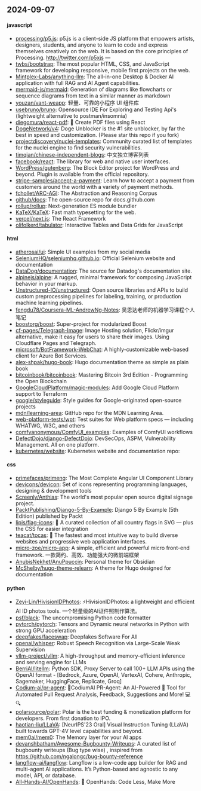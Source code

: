 ## 2024-09-07

#### javascript
* [processing/p5.js](https://github.com/processing/p5.js): p5.js is a client-side JS platform that empowers artists, designers, students, and anyone to learn to code and express themselves creatively on the web. It is based on the core principles of Processing. http://twitter.com/p5xjs —
* [twbs/bootstrap](https://github.com/twbs/bootstrap): The most popular HTML, CSS, and JavaScript framework for developing responsive, mobile first projects on the web.
* [Mintplex-Labs/anything-llm](https://github.com/Mintplex-Labs/anything-llm): The all-in-one Desktop & Docker AI application with full RAG and AI Agent capabilities.
* [mermaid-js/mermaid](https://github.com/mermaid-js/mermaid): Generation of diagrams like flowcharts or sequence diagrams from text in a similar manner as markdown
* [youzan/vant-weapp](https://github.com/youzan/vant-weapp): 轻量、可靠的小程序 UI 组件库
* [usebruno/bruno](https://github.com/usebruno/bruno): Opensource IDE For Exploring and Testing Api's (lightweight alternative to postman/insomnia)
* [diegomura/react-pdf](https://github.com/diegomura/react-pdf): 📄 Create PDF files using React
* [DogeNetwork/v4](https://github.com/DogeNetwork/v4): Doge Unblocker is the #1 site unblocker, by far the best in speed and customization. (Please star this repo if you fork)
* [projectdiscovery/nuclei-templates](https://github.com/projectdiscovery/nuclei-templates): Community curated list of templates for the nuclei engine to find security vulnerabilities.
* [timqian/chinese-independent-blogs](https://github.com/timqian/chinese-independent-blogs): 中文独立博客列表
* [facebook/react](https://github.com/facebook/react): The library for web and native user interfaces.
* [WordPress/gutenberg](https://github.com/WordPress/gutenberg): The Block Editor project for WordPress and beyond. Plugin is available from the official repository.
* [stripe-samples/accept-a-payment](https://github.com/stripe-samples/accept-a-payment): Learn how to accept a payment from customers around the world with a variety of payment methods.
* [fchollet/ARC-AGI](https://github.com/fchollet/ARC-AGI): The Abstraction and Reasoning Corpus
* [github/docs](https://github.com/github/docs): The open-source repo for docs.github.com
* [rollup/rollup](https://github.com/rollup/rollup): Next-generation ES module bundler
* [KaTeX/KaTeX](https://github.com/KaTeX/KaTeX): Fast math typesetting for the web.
* [vercel/next.js](https://github.com/vercel/next.js): The React Framework
* [olifolkerd/tabulator](https://github.com/olifolkerd/tabulator): Interactive Tables and Data Grids for JavaScript

#### html
* [atherosai/ui](https://github.com/atherosai/ui): Simple UI examples from my social media
* [SeleniumHQ/seleniumhq.github.io](https://github.com/SeleniumHQ/seleniumhq.github.io): Official Selenium website and documentation
* [DataDog/documentation](https://github.com/DataDog/documentation): The source for Datadog's documentation site.
* [alpinejs/alpine](https://github.com/alpinejs/alpine): A rugged, minimal framework for composing JavaScript behavior in your markup.
* [Unstructured-IO/unstructured](https://github.com/Unstructured-IO/unstructured): Open source libraries and APIs to build custom preprocessing pipelines for labeling, training, or production machine learning pipelines.
* [fengdu78/Coursera-ML-AndrewNg-Notes](https://github.com/fengdu78/Coursera-ML-AndrewNg-Notes): 吴恩达老师的机器学习课程个人笔记
* [boostorg/boost](https://github.com/boostorg/boost): Super-project for modularized Boost
* [cf-pages/Telegraph-Image](https://github.com/cf-pages/Telegraph-Image): Image Hosting solution, Flickr/imgur alternative, make it easy for users to share their images. Using Cloudflare Pages and Telegraph.
* [microsoft/BotFramework-WebChat](https://github.com/microsoft/BotFramework-WebChat): A highly-customizable web-based client for Azure Bot Services.
* [alex-shpak/hugo-book](https://github.com/alex-shpak/hugo-book): Hugo documentation theme as simple as plain book
* [bitcoinbook/bitcoinbook](https://github.com/bitcoinbook/bitcoinbook): Mastering Bitcoin 3rd Edition - Programming the Open Blockchain
* [GoogleCloudPlatform/magic-modules](https://github.com/GoogleCloudPlatform/magic-modules): Add Google Cloud Platform support to Terraform
* [google/styleguide](https://github.com/google/styleguide): Style guides for Google-originated open-source projects
* [mdn/learning-area](https://github.com/mdn/learning-area): GitHub repo for the MDN Learning Area.
* [web-platform-tests/wpt](https://github.com/web-platform-tests/wpt): Test suites for Web platform specs — including WHATWG, W3C, and others
* [comfyanonymous/ComfyUI_examples](https://github.com/comfyanonymous/ComfyUI_examples): Examples of ComfyUI workflows
* [DefectDojo/django-DefectDojo](https://github.com/DefectDojo/django-DefectDojo): DevSecOps, ASPM, Vulnerability Management. All on one platform.
* [kubernetes/website](https://github.com/kubernetes/website): Kubernetes website and documentation repo:

#### css
* [primefaces/primeng](https://github.com/primefaces/primeng): The Most Complete Angular UI Component Library
* [devicons/devicon](https://github.com/devicons/devicon): Set of icons representing programming languages, designing & development tools
* [Screenly/Anthias](https://github.com/Screenly/Anthias): The world's most popular open source digital signage project.
* [PacktPublishing/Django-5-By-Example](https://github.com/PacktPublishing/Django-5-By-Example): Django 5 By Example (5th Edition) published by Packt
* [lipis/flag-icons](https://github.com/lipis/flag-icons): 🎏 A curated collection of all country flags in SVG — plus the CSS for easier integration
* [teacat/tocas](https://github.com/teacat/tocas): 👀 The fastest and most intuitive way to build diverse websites and progressive web application interfaces.
* [micro-zoe/micro-app](https://github.com/micro-zoe/micro-app): A simple, efficient and powerful micro front-end framework. 一款简约、高效、功能强大的微前端框架
* [AnubisNekhet/AnuPpuccin](https://github.com/AnubisNekhet/AnuPpuccin): Personal theme for Obsidian
* [McShelby/hugo-theme-relearn](https://github.com/McShelby/hugo-theme-relearn): A theme for Hugo designed for documentation

#### python
* [Zeyi-Lin/HivisionIDPhotos](https://github.com/Zeyi-Lin/HivisionIDPhotos): ⚡️HivisionIDPhotos: a lightweight and efficient AI ID photos tools. 一个轻量级的AI证件照制作算法。
* [psf/black](https://github.com/psf/black): The uncompromising Python code formatter
* [pytorch/pytorch](https://github.com/pytorch/pytorch): Tensors and Dynamic neural networks in Python with strong GPU acceleration
* [deepfakes/faceswap](https://github.com/deepfakes/faceswap): Deepfakes Software For All
* [openai/whisper](https://github.com/openai/whisper): Robust Speech Recognition via Large-Scale Weak Supervision
* [vllm-project/vllm](https://github.com/vllm-project/vllm): A high-throughput and memory-efficient inference and serving engine for LLMs
* [BerriAI/litellm](https://github.com/BerriAI/litellm): Python SDK, Proxy Server to call 100+ LLM APIs using the OpenAI format - [Bedrock, Azure, OpenAI, VertexAI, Cohere, Anthropic, Sagemaker, HuggingFace, Replicate, Groq]
* [Codium-ai/pr-agent](https://github.com/Codium-ai/pr-agent): 🚀CodiumAI PR-Agent: An AI-Powered 🤖 Tool for Automated Pull Request Analysis, Feedback, Suggestions and More! 💻🔍
* [polarsource/polar](https://github.com/polarsource/polar): Polar is the best funding & monetization platform for developers. From first donation to IPO.
* [haotian-liu/LLaVA](https://github.com/haotian-liu/LLaVA): [NeurIPS'23 Oral] Visual Instruction Tuning (LLaVA) built towards GPT-4V level capabilities and beyond.
* [mem0ai/mem0](https://github.com/mem0ai/mem0): The Memory layer for your AI apps
* [devanshbatham/Awesome-Bugbounty-Writeups](https://github.com/devanshbatham/Awesome-Bugbounty-Writeups): A curated list of bugbounty writeups (Bug type wise) , inspired from https://github.com/ngalongc/bug-bounty-reference
* [langflow-ai/langflow](https://github.com/langflow-ai/langflow): Langflow is a low-code app builder for RAG and multi-agent AI applications. It’s Python-based and agnostic to any model, API, or database.
* [All-Hands-AI/OpenHands](https://github.com/All-Hands-AI/OpenHands): 🙌 OpenHands: Code Less, Make More
